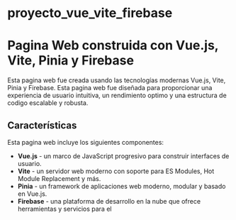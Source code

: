 # proyecto_vue_vite_firebase
 
# Pagina Web construida con Vue.js, Vite, Pinia y Firebase

Esta pagina web fue creada usando las tecnologías modernas Vue.js, Vite, Pinia y Firebase. Esta pagina web fue diseñada para proporcionar una experiencia de usuario intuitiva, un rendimiento optimo y una estructura de codigo escalable y robusta.

## Características

Esta pagina web incluye los siguientes componentes:

- **Vue.js** - un marco de JavaScript progresivo para construir interfaces de usuario.
- **Vite** - un servidor web moderno con soporte para ES Modules, Hot Module Replacement y más.
- **Pinia** - un framework de aplicaciones web moderno, modular y basado en Vue.js.
- **Firebase** - una plataforma de desarrollo en la nube que ofrece herramientas y servicios para el
